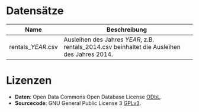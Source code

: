 
# Datensätze

Name | Beschreibung
--- | ---
rentals_*YEAR*.csv | Ausleihen des Jahres *YEAR*, z.B. rentals_2014.csv beinhaltet die Ausleihen des Jahres 2014.


# Lizenzen
* **Daten**: Open Data Commons Open Database License [ODbL](https://opendatacommons.org/licenses/odbl/summary/).
* **Sourcecode**: GNU General Public License 3 [GPLv3](https://www.gnu.org/licenses/gpl-3.0.en.html).
